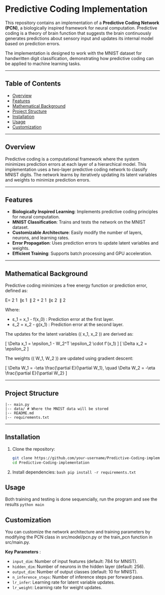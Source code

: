 # Predictive Coding Implementation

This repository contains an implementation of a **Predictive Coding Network (PCN)**, a biologically inspired framework for neural computation. Predictive coding is a theory of brain function that suggests the brain continuously generates predictions about sensory input and updates its internal model based on prediction errors.

The implementation is designed to work with the MNIST dataset for handwritten digit classification, demonstrating how predictive coding can be applied to machine learning tasks.

---

## Table of Contents
- [Overview](#overview)
- [Features](#features)
- [Mathematical Background](#mathematical-background)
- [Project Structure](#project-structure)
- [Installation](#installation)
- [Usage](#usage)
- [Customization](#customization)


---

## Overview

Predictive coding is a computational framework where the system minimizes prediction errors at each layer of a hierarchical model. This implementation uses a two-layer predictive coding network to classify MNIST digits. The network learns by iteratively updating its latent variables and weights to minimize prediction errors.

---

## Features

- **Biologically Inspired Learning**: Implements predictive coding principles for neural computation.
- **MNIST Classification**: Trains and tests the network on the MNIST dataset.
- **Customizable Architecture**: Easily modify the number of layers, neurons, and learning rates.
- **Error Propagation**: Uses prediction errors to update latent variables and weights.
- **Efficient Training**: Supports batch processing and GPU acceleration.

---

## Mathematical Background

Predictive coding minimizes a free energy function or prediction error, defined as:

E= 
2
1
​
 ∥ε 
1
​
 ∥ 
2
 + 
2
1
​
 ∥ε 
2
​
 ∥ 
2

Where:
- ε_1 = x_1 - f(x_0) : Prediction error at the first layer.
- ε_2 = x_2 - g(x_1) : Prediction error at the second layer.

The updates for the latent variables (\( x_1, x_2 \)) are derived as:

\[
\Delta x_1 = \epsilon_1 - W_2^T \epsilon_2 \cdot f'(x_1)
\]
\[
\Delta x_2 = \epsilon_2
\]

The weights (\( W_1, W_2 \)) are updated using gradient descent:

\[
\Delta W_1 = -\eta \frac{\partial E}{\partial W_1}, \quad \Delta W_2 = -\eta \frac{\partial E}{\partial W_2}
\]

---

## Project Structure
```
|-- main.py
|-- data/ # Where the MNIST data will be stored
|-- README.md
|-- requirements.txt
```

---

## Installation

1. Clone the repository:
   ```bash
   git clone https://github.com/your-username/Predictive-Coding-implementation.git
   cd Predictive-Coding-implementation

2. Install dependencies:
```bash pip install -r requirements.txt```

## Usage
Both training and testing is done sequencially, run the program and see the results
``` python main ```

## Customization
You can customize the network architecture and training parameters by modifying the PCN class in src/model/pcn.py or the train_pcn function in src/main.py.

**Key Parameters** :
- ```input_dim```: Number of input features (default: 784 for MNIST).
- ```hidden_dim```: Number of neurons in the hidden layer (default: 256).
- ```output_dim```: Number of output classes (default: 10 for MNIST).
- ```n_inference_steps```: Number of inference steps per forward pass.
- ```lr_infer```: Learning rate for latent variable updates.
- ```lr_weight```: Learning rate for weight updates.